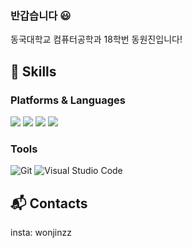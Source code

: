 ### 반갑습니다 😃
동국대학교 컴퓨터공학과 18학번 동원진입니다!

## 💪 Skills
### Platforms & Languages
<p align="left">
<img src="https://img.shields.io/badge/CSS3-1572B6?style=for-the-square&logo=CSS3&logoColor=white"/>
<img src="https://img.shields.io/badge/Node.js-339933?style=for-the-square&logo=Node.js&logoColor=white"/>
<img src="https://img.shields.io/badge/C++-00599C?style=for-the-square&logo=c%2B%2B&logoColor=white"/>
<img src="https://img.shields.io/badge/python-3776AB?style=for-the-badge&logo=python&logoColor=white">


### Tools
![Git](https://img.shields.io/badge/Git-F05032.svg?&style=for-the-square&logo=Git&logoColor=white)
![Visual Studio Code](https://img.shields.io/badge/Visual%20Studio%20Code-007ACC.svg?&style=for-the-square&logo=Visual%20Studio%20Code&logoColor=white)
  
## 📬 Contacts
insta: wonjinzz

<!--
**wonjinzz/wonjinzz** is a ✨ _special_ ✨ repository because its `README.md` (this file) appears on your GitHub profile.

Here are some ideas to get you started:

- 🔭 I’m currently working on ...
- 🌱 I’m currently learning ...
- 👯 I’m looking to collaborate on ...
- 🤔 I’m looking for help with ...
- 💬 Ask me about ...
- 📫 How to reach me: ...
- 😄 Pronouns: ...
- ⚡ Fun fact: ...
-->

